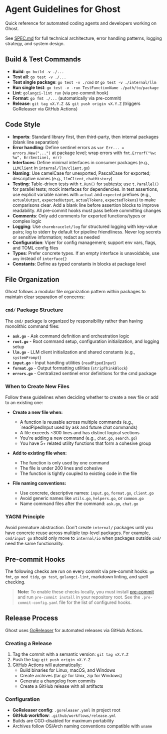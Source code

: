 # Agent Guidelines for Ghost

Quick reference for automated coding agents and developers working on Ghost.

See [SPEC.md](/SPEC.md) for full technical architecture, error handling patterns,
 logging strategy,
 and system design.

## Build & Test Commands

- **Build**: `go build -v ./...`
- **Test all**: `go test -v ./...`
- **Test single package**: `go test -v ./cmd` or `go test -v ./internal/llm`
- **Run single test**: `go test -v -run TestFunctionName ./path/to/package`
- **Lint**: `golangci-lint run` (via pre-commit hook)
- **Format**: `go fmt ./...` (automatically via pre-commit)
- **Release**: `git tag vX.Y.Z && git push origin vX.Y.Z` (triggers
 GoReleaser via GitHub Actions)

## Code Style

- **Imports**: Standard library first, then third-party, then internal packages
 (blank line separation)
- **Error handling**: Define sentinel errors as `var Err... = errors.New("...")`
 at package level; wrap errors with `fmt.Errorf("%w: %w", ErrSentinel, err)`
- **Interfaces**: Define minimal interfaces in consumer packages (e.g., `LLMClient`
 in `internal/llm/client.go`)
- **Naming**: Use camelCase for unexported, PascalCase for exported; descriptive
 names (e.g., `llmClient`, `chatHistory`)
- **Testing**: Table-driven tests with `t.Run()` for subtests; use `t.Parallel()`
 for parallel tests; mock interfaces for dependencies. In test assertions, use
 explicit variable names with `actual` and `expected` prefixes (e.g., `actualOutput`,
 `expectedOutput`, `actualTokens`, `expectedTokens`) to make comparisons clear.
 Add a blank line before assertion blocks to improve readability. All pre-commit
 hooks must pass before committing changes
- **Comments**: Only add comments for exported functions/types or complex logic
- **Logging**: Use `charmbracelet/log` for structured logging with key-value pairs;
 log to stderr by default for pipeline friendliness. Never log secrets or sensitive
 information; redact as needed
- **Configuration**: Viper for config management; support env vars, flags, and
 TOML config files
- **Types**: Prefer concrete types. If an empty interface is unavoidable, use `any`
 instead of `interface{}`
- **Constants**: Define as typed constants in blocks at package level

## File Organization

Ghost follows a modular file organization pattern within packages to maintain
 clear separation of concerns:

### `cmd/` Package Structure

The `cmd/` package is organized by responsibility rather than having
 monolithic command files:

- **`ask.go`** - Ask command definition and orchestration logic
- **`root.go`** - Root command setup, configuration initialization, and logging setup
- **`llm.go`** - LLM client initialization and shared constants (e.g., `systemPrompt`)
- **`input.go`** - Input handling utilities (`readPipedInput`)
- **`format.go`** - Output formatting utilities (`stripThinkBlock`)
- **`errors.go`** - Centralized sentinel error definitions for the cmd package

### When to Create New Files

Follow these guidelines when deciding whether to create a new file or add to
 an existing one:

- **Create a new file when:**
  - A function is reusable across multiple commands (e.g., `readPipedInput
   used by ask and future chat commands)
  - A file exceeds ~300 lines and has distinct logical sections
  - You're adding a new command (e.g., `chat.go`, `search.go`)
  - You have 5+ related utility functions that form a cohesive group

- **Add to existing file when:**
  - The function is only used by one command
  - The file is under 200 lines and cohesive
  - The function is tightly coupled to existing code in the file

- **File naming conventions:**
  - Use concrete, descriptive names: `input.go`, `format.go`, `client.go`
  - Avoid generic names like `utils.go`, `helpers.go`, or `common.go`
  - Name command files after the command: `ask.go`, `chat.go`

### YAGNI Principle

Avoid premature abstraction. Don't create `internal/` packages until you have
 concrete reuse across multiple top-level packages. For example, `cmd/input
  go` should only move to `internal/io` when packages outside `cmd/` need the
   same functionality.

## Pre-commit Hooks

The following checks are run on every commit via pre-commit hooks: `go fmt`,
 `go mod tidy`, `go test`, `golangci-lint`, markdown linting, and spell checking.

> **Note:** To enable these checks locally, you must install [pre-commit](https://pre-commit.com/)
 and run `pre-commit install` in your repository root. See the `.pre-commit-config.yaml`
  file for the list of configured hooks.

## Release Process

Ghost uses [GoReleaser](https://goreleaser.com/) for automated releases via
 GitHub Actions.

### Creating a Release

1. Tag the commit with a semantic version: `git tag vX.Y.Z`
2. Push the tag: `git push origin vX.Y.Z`
3. GitHub Actions will automatically:
   - Build binaries for Linux, macOS, and Windows
   - Create archives (tar.gz for Unix, zip for Windows)
   - Generate a changelog from commits
   - Create a GitHub release with all artifacts

### Configuration

- **GoReleaser config**: `.goreleaser.yaml` in project root
- **GitHub workflow**: `.github/workflows/release.yml`
- Builds are CGO-disabled for maximum portability
- Archives follow OS/Arch naming conventions compatible with `uname`
